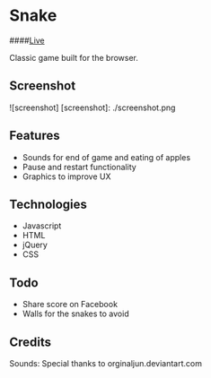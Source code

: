 # Snake

####[Live][project]

[project]: http://cindyvandooren.github.io/Snake

Classic game built for the browser.

## Screenshot
![screenshot]
[screenshot]: ./screenshot.png

## Features
- Sounds for end of game and eating of apples
- Pause and restart functionality
- Graphics to improve UX

## Technologies
- Javascript
- HTML
- jQuery
- CSS

## Todo
- Share score on Facebook
- Walls for the snakes to avoid

## Credits
Sounds: Special thanks to orginaljun.deviantart.com
